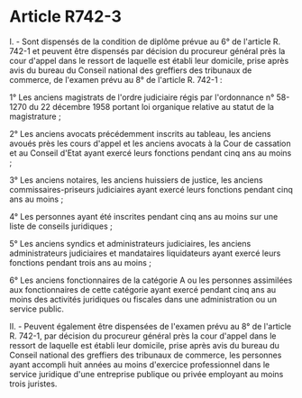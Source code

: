 # Article R742-3

<p>I. - Sont dispensés de la condition de diplôme prévue au 6° de l'article R. 742-1 et peuvent être dispensés par décision du procureur général près la cour d'appel dans le ressort de laquelle est établi leur domicile, prise après avis du bureau du Conseil national des greffiers des tribunaux de commerce, de l'examen prévu au 8° de l'article R. 742-1 : </p><p>1° Les anciens magistrats de l'ordre judiciaire régis par l'ordonnance n° 58-1270 du 22 décembre 1958 portant loi organique relative au statut de la magistrature ; </p><p>2° Les anciens avocats précédemment inscrits au tableau, les anciens avoués près les cours d'appel et les anciens avocats à la Cour de cassation et au Conseil d'Etat ayant exercé leurs fonctions pendant cinq ans au moins ; </p><p>3° Les anciens notaires, les anciens huissiers de justice, les anciens commissaires-priseurs judiciaires ayant exercé leurs fonctions pendant cinq ans au moins ; </p><p>4° Les personnes ayant été inscrites pendant cinq ans au moins sur une liste de conseils juridiques ; </p><p>5° Les anciens syndics et administrateurs judiciaires, les anciens administrateurs judiciaires et mandataires liquidateurs ayant exercé leurs fonctions pendant trois ans au moins ; </p><p>6° Les anciens fonctionnaires de la catégorie A ou les personnes assimilées aux fonctionnaires de cette catégorie ayant exercé pendant cinq ans au moins des activités juridiques ou fiscales dans une administration ou un service public. </p><p>II. - Peuvent également être dispensées de l'examen prévu au 8° de l'article R. 742-1, par décision du procureur général près la cour d'appel dans le ressort de laquelle est établi leur domicile, prise après avis du bureau du Conseil national des greffiers des tribunaux de commerce, les personnes ayant accompli huit années au moins d'exercice professionnel dans le service juridique d'une entreprise publique ou privée employant au moins trois juristes.</p>